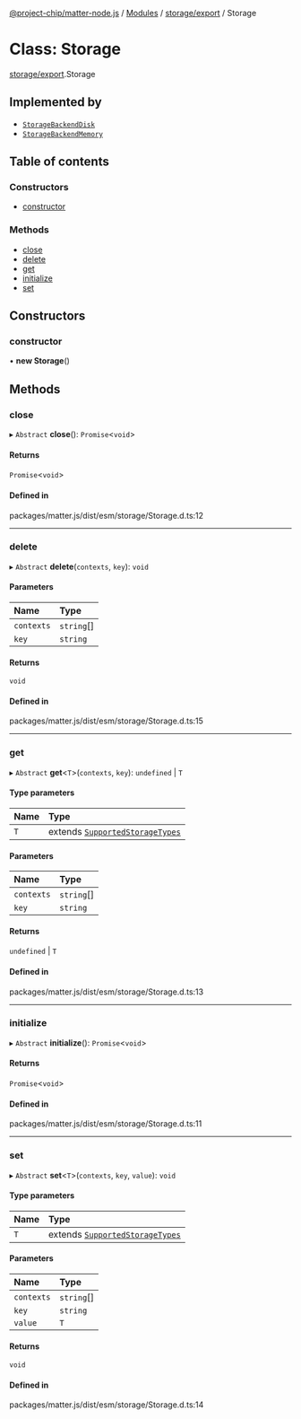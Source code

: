 [@project-chip/matter-node.js](../README.md) / [Modules](../modules.md) / [storage/export](../modules/storage_export.md) / Storage

# Class: Storage

[storage/export](../modules/storage_export.md).Storage

## Implemented by

- [`StorageBackendDisk`](storage_export.StorageBackendDisk.md)
- [`StorageBackendMemory`](storage_export.StorageBackendMemory.md)

## Table of contents

### Constructors

- [constructor](storage_export.Storage.md#constructor)

### Methods

- [close](storage_export.Storage.md#close)
- [delete](storage_export.Storage.md#delete)
- [get](storage_export.Storage.md#get)
- [initialize](storage_export.Storage.md#initialize)
- [set](storage_export.Storage.md#set)

## Constructors

### constructor

• **new Storage**()

## Methods

### close

▸ `Abstract` **close**(): `Promise`<`void`\>

#### Returns

`Promise`<`void`\>

#### Defined in

packages/matter.js/dist/esm/storage/Storage.d.ts:12

___

### delete

▸ `Abstract` **delete**(`contexts`, `key`): `void`

#### Parameters

| Name | Type |
| :------ | :------ |
| `contexts` | `string`[] |
| `key` | `string` |

#### Returns

`void`

#### Defined in

packages/matter.js/dist/esm/storage/Storage.d.ts:15

___

### get

▸ `Abstract` **get**<`T`\>(`contexts`, `key`): `undefined` \| `T`

#### Type parameters

| Name | Type |
| :------ | :------ |
| `T` | extends [`SupportedStorageTypes`](../modules/storage_export.md#supportedstoragetypes) |

#### Parameters

| Name | Type |
| :------ | :------ |
| `contexts` | `string`[] |
| `key` | `string` |

#### Returns

`undefined` \| `T`

#### Defined in

packages/matter.js/dist/esm/storage/Storage.d.ts:13

___

### initialize

▸ `Abstract` **initialize**(): `Promise`<`void`\>

#### Returns

`Promise`<`void`\>

#### Defined in

packages/matter.js/dist/esm/storage/Storage.d.ts:11

___

### set

▸ `Abstract` **set**<`T`\>(`contexts`, `key`, `value`): `void`

#### Type parameters

| Name | Type |
| :------ | :------ |
| `T` | extends [`SupportedStorageTypes`](../modules/storage_export.md#supportedstoragetypes) |

#### Parameters

| Name | Type |
| :------ | :------ |
| `contexts` | `string`[] |
| `key` | `string` |
| `value` | `T` |

#### Returns

`void`

#### Defined in

packages/matter.js/dist/esm/storage/Storage.d.ts:14
